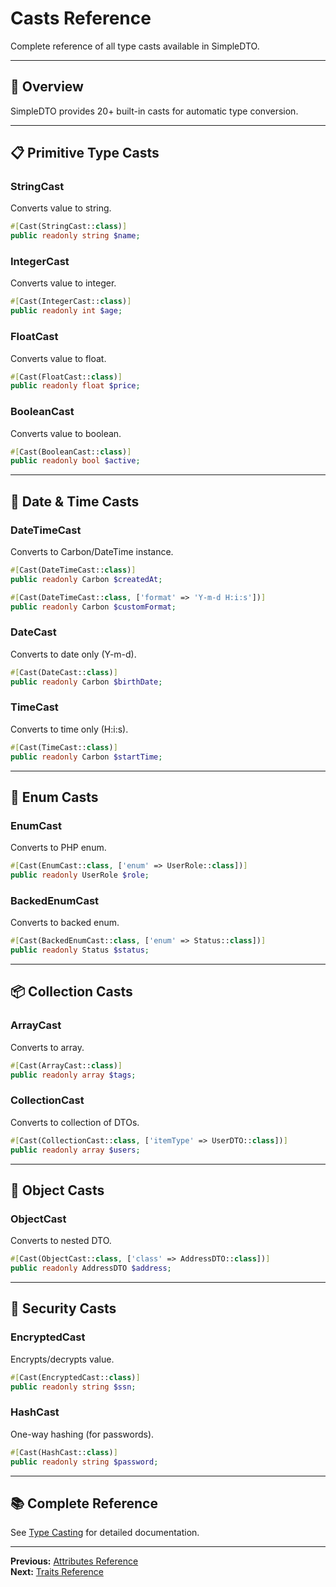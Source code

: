 # Casts Reference

Complete reference of all type casts available in SimpleDTO.

---

## 🎯 Overview

SimpleDTO provides 20+ built-in casts for automatic type conversion.

---

## 📋 Primitive Type Casts

### StringCast
Converts value to string.

```php
#[Cast(StringCast::class)]
public readonly string $name;
```

### IntegerCast
Converts value to integer.

```php
#[Cast(IntegerCast::class)]
public readonly int $age;
```

### FloatCast
Converts value to float.

```php
#[Cast(FloatCast::class)]
public readonly float $price;
```

### BooleanCast
Converts value to boolean.

```php
#[Cast(BooleanCast::class)]
public readonly bool $active;
```

---

## 📅 Date & Time Casts

### DateTimeCast
Converts to Carbon/DateTime instance.

```php
#[Cast(DateTimeCast::class)]
public readonly Carbon $createdAt;

#[Cast(DateTimeCast::class, ['format' => 'Y-m-d H:i:s'])]
public readonly Carbon $customFormat;
```

### DateCast
Converts to date only (Y-m-d).

```php
#[Cast(DateCast::class)]
public readonly Carbon $birthDate;
```

### TimeCast
Converts to time only (H:i:s).

```php
#[Cast(TimeCast::class)]
public readonly Carbon $startTime;
```

---

## 🔢 Enum Casts

### EnumCast
Converts to PHP enum.

```php
#[Cast(EnumCast::class, ['enum' => UserRole::class])]
public readonly UserRole $role;
```

### BackedEnumCast
Converts to backed enum.

```php
#[Cast(BackedEnumCast::class, ['enum' => Status::class])]
public readonly Status $status;
```

---

## 📦 Collection Casts

### ArrayCast
Converts to array.

```php
#[Cast(ArrayCast::class)]
public readonly array $tags;
```

### CollectionCast
Converts to collection of DTOs.

```php
#[Cast(CollectionCast::class, ['itemType' => UserDTO::class])]
public readonly array $users;
```

---

## 🎨 Object Casts

### ObjectCast
Converts to nested DTO.

```php
#[Cast(ObjectCast::class, ['class' => AddressDTO::class])]
public readonly AddressDTO $address;
```

---

## 🔐 Security Casts

### EncryptedCast
Encrypts/decrypts value.

```php
#[Cast(EncryptedCast::class)]
public readonly string $ssn;
```

### HashCast
One-way hashing (for passwords).

```php
#[Cast(HashCast::class)]
public readonly string $password;
```

---

## 📚 Complete Reference

See [Type Casting](06-type-casting.md) for detailed documentation.

---

**Previous:** [Attributes Reference](33-attributes-reference.md)  
**Next:** [Traits Reference](35-traits-reference.md)


